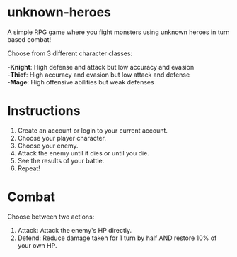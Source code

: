 # unknown-heroes
A simple RPG game where you fight monsters using unknown heroes in turn based combat!

Choose from 3 different character classes:

-**Knight**: High defense and attack but low accuracy and evasion  
-**Thief**:  High accuracy and evasion but low attack and defense  
-**Mage**:   High offensive abilities but weak defenses  

# Instructions

1. Create an account or login to your current account.
2. Choose your player character.
3. Choose your enemy.
4. Attack the enemy until it dies or until you die.
5. See the results of your battle.
6. Repeat!

# Combat

Choose between two actions:  
1. Attack: Attack the enemy's HP directly.
2. Defend: Reduce damage taken for 1 turn by half AND restore 10% of your own HP.

